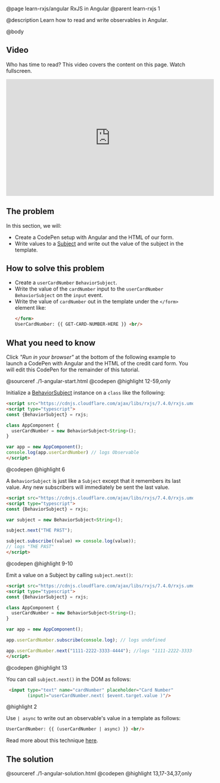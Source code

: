 @page learn-rxjs/angular RxJS in Angular
@parent learn-rxjs 1

@description Learn how to read and write observables in Angular.

@body

## Video

Who has time to read?  This video covers the content on this page. Watch fullscreen.

<iframe width="560" height="315" src="https://www.youtube.com/embed/OAc-n1HK8ng" frameborder="0" allow="accelerometer; autoplay; encrypted-media; gyroscope; picture-in-picture" allowfullscreen></iframe>

## The problem

In this section, we will:

- Create a CodePen setup with Angular and the HTML of our form.
- Write values to a [Subject](https://rxjs.dev/guide/subject)
  and write out the value of the subject in the template.

## How to solve this problem

- Create a `userCardNumber` `BehaviorSubject`.
- Write the value of the `cardNumber` input to the `userCardNumber` `BehaviorSubject` on the `input` event.
- Write the value of `cardNumber` out in the template under the `</form>`
  element like:
  ```html
  </form>
  UserCardNumber: {{ GET-CARD-NUMBER-HERE }} <br/>
  ```

## What you need to know

Click _"Run in your browser"_ at the bottom of the following
example to launch a CodePen with Angular and the HTML of
the credit card form. You will edit this CodePen for the
remainder of this tutorial.


@sourceref ./1-angular-start.html
@codepen
@highlight 12-59,only


Initialize a [BehaviorSubject](https://rxjs.dev/api/index/class/BehaviorSubject) instance on a `class` like the following:

```html
<script src="https://cdnjs.cloudflare.com/ajax/libs/rxjs/7.4.0/rxjs.umd.min.js"></script>
<script type="typescript">
const {BehaviorSubject} = rxjs;

class AppComponent {  
  userCardNumber = new BehaviorSubject<String>();
}

var app = new AppComponent();
console.log(app.userCardNumber) // logs Observable
</script>
```
@codepen
@highlight 6

A `BehaviorSubject` is just like a `Subject` except that it
remembers its last value.  Any new subscribers will immediately
be sent the last value.

```html
<script src="https://cdnjs.cloudflare.com/ajax/libs/rxjs/7.4.0/rxjs.umd.min.js"></script>
<script type="typescript">
const {BehaviorSubject} = rxjs;

var subject = new BehaviorSubject<String>();

subject.next("THE PAST");

subject.subscribe((value) => console.log(value));
// logs "THE PAST"
</script>
```
@codepen
@highlight 9-10


Emit a value on a Subject by calling `subject.next()`:

```html
<script src="https://cdnjs.cloudflare.com/ajax/libs/rxjs/7.4.0/rxjs.umd.min.js"></script>
<script type="typescript">
const {BehaviorSubject} = rxjs;

class AppComponent {  
  userCardNumber = new BehaviorSubject<String>();
}

var app = new AppComponent();

app.userCardNumber.subscribe(console.log); // logs undefined

app.userCardNumber.next("1111-2222-3333-4444"); //logs "1111-2222-3333-4444"
</script>
```
@codepen
@highlight 13

You can call `subject.next()` in the DOM as follows:

```html
 <input type="text" name="cardNumber" placeholder="Card Number"
        (input)="userCardNumber.next( $event.target.value )"/>
```
@highlight 2

Use `| async` to write out an observable's value in a template as follows:

```html
UserCardNumber: {{ (userCardNumber | async) }} <br/>
```

Read more about this technique [here](https://blog.angular-academy.io/angular-reactive-templates/).


## The solution

@sourceref ./1-angular-solution.html
@codepen
@highlight 13,17-34,37,only

